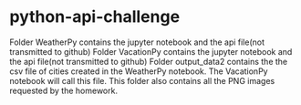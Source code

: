 # python-api-challenge

Folder WeatherPy contains the jupyter notebook and the api file(not transmitted to github)
Folder VacationPy contains the jupyter notebook and the api file(not transmitted to github)
Folder output_data2 contains the the csv file of cities created in the WeatherPy notebook. The VacationPy notebook will call this file. This folder also contains all the PNG images requested by the homework.
